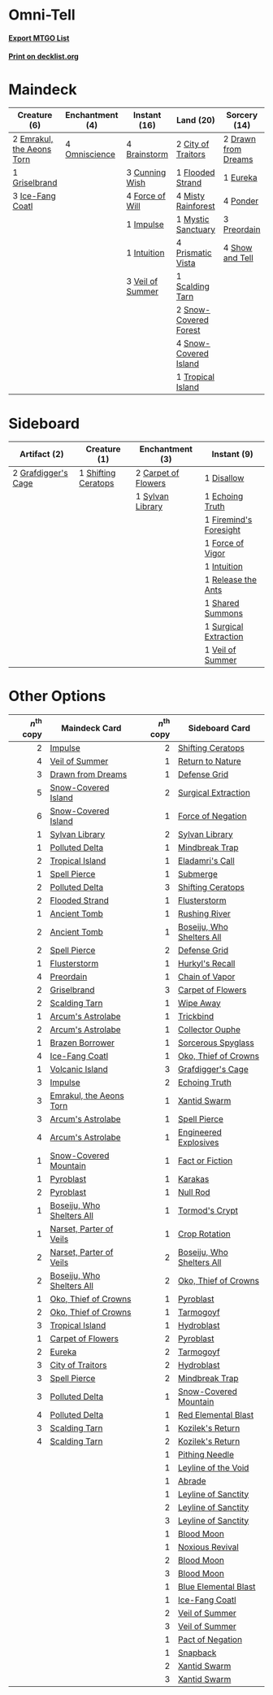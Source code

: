 # Omni-Tell

#### [Export MTGO List](../collection/Omni-Tell/Omni-Tell.txt)
#### [Print on decklist.org](http://decklist.org/?deckmain=4%09Brainstorm%0A2%09City%20of%20Traitors%0A3%09Cunning%20Wish%0A2%09Drawn%20from%20Dreams%0A2%09Emrakul,%20the%20Aeons%20Torn%0A1%09Eureka%0A1%09Flooded%20Strand%0A4%09Force%20of%20Will%0A1%09Griselbrand%0A3%09Ice-Fang%20Coatl%0A1%09Impulse%0A1%09Intuition%0A4%09Misty%20Rainforest%0A1%09Mystic%20Sanctuary%0A4%09Omniscience%0A4%09Ponder%0A3%09Preordain%0A4%09Prismatic%20Vista%0A1%09Scalding%20Tarn%0A4%09Show%20and%20Tell%0A2%09Snow-Covered%20Forest%0A4%09Snow-Covered%20Island%0A1%09Tropical%20Island%0A3%09Veil%20of%20Summer&deckside=2%09Carpet%20of%20Flowers%0A1%09Disallow%0A1%09Echoing%20Truth%0A1%09Firemind's%20Foresight%0A1%09Force%20of%20Vigor%0A2%09Grafdigger's%20Cage%0A1%09Intuition%0A1%09Release%20the%20Ants%0A1%09Shared%20Summons%0A1%09Shifting%20Ceratops%0A1%09Surgical%20Extraction%0A1%09Sylvan%20Library%0A1%09Veil%20of%20Summer)
# Maindeck

|                                            Creature (6)                                            |                                    Enchantment (4)                                     |                                       Instant (16)                                        |                                           Land (20)                                            |                                         Sorcery (14)                                         |
|----------------------------------------------------------------------------------------------------|----------------------------------------------------------------------------------------|-------------------------------------------------------------------------------------------|------------------------------------------------------------------------------------------------|----------------------------------------------------------------------------------------------|
|2 [Emrakul, the Aeons Torn](http://gatherer.wizards.com/Pages/Card/Details.aspx?multiverseid=397905)|4 [Omniscience](http://gatherer.wizards.com/Pages/Card/Details.aspx?multiverseid=288937)|4 [Brainstorm](http://gatherer.wizards.com/Pages/Card/Details.aspx?multiverseid=3897)      |2 [City of Traitors](http://gatherer.wizards.com/Pages/Card/Details.aspx?multiverseid=6168)     |2 [Drawn from Dreams](http://gatherer.wizards.com/Pages/Card/Details.aspx?multiverseid=466810)|
|1 [Griselbrand](http://gatherer.wizards.com/Pages/Card/Details.aspx?multiverseid=239995)            |                                                                                        |3 [Cunning Wish](http://gatherer.wizards.com/Pages/Card/Details.aspx?multiverseid=34400)   |1 [Flooded Strand](http://gatherer.wizards.com/Pages/Card/Details.aspx?multiverseid=405098)     |1 [Eureka](http://gatherer.wizards.com/Pages/Card/Details.aspx?multiverseid=1525)             |
|3 [Ice-Fang Coatl](http://gatherer.wizards.com/Pages/Card/Details.aspx?multiverseid=464152)         |                                                                                        |4 [Force of Will](http://gatherer.wizards.com/Pages/Card/Details.aspx?multiverseid=3107)   |4 [Misty Rainforest](http://gatherer.wizards.com/Pages/Card/Details.aspx?multiverseid=405102)   |4 [Ponder](http://gatherer.wizards.com/Pages/Card/Details.aspx?multiverseid=451051)           |
|                                                                                                    |                                                                                        |1 [Impulse](http://gatherer.wizards.com/Pages/Card/Details.aspx?multiverseid=446087)       |1 [Mystic Sanctuary](http://gatherer.wizards.com/Pages/Card/Details.aspx?multiverseid=473209)   |3 [Preordain](http://gatherer.wizards.com/Pages/Card/Details.aspx?multiverseid=405347)        |
|                                                                                                    |                                                                                        |1 [Intuition](http://gatherer.wizards.com/Pages/Card/Details.aspx?multiverseid=4707)       |4 [Prismatic Vista](http://gatherer.wizards.com/Pages/Card/Details.aspx?multiverseid=464193)    |4 [Show and Tell](http://gatherer.wizards.com/Pages/Card/Details.aspx?multiverseid=416878)    |
|                                                                                                    |                                                                                        |3 [Veil of Summer](http://gatherer.wizards.com/Pages/Card/Details.aspx?multiverseid=466952)|1 [Scalding Tarn](http://gatherer.wizards.com/Pages/Card/Details.aspx?multiverseid=405107)      |                                                                                              |
|                                                                                                    |                                                                                        |                                                                                           |2 [Snow-Covered Forest](http://gatherer.wizards.com/Pages/Card/Details.aspx?multiverseid=121192)|                                                                                              |
|                                                                                                    |                                                                                        |                                                                                           |4 [Snow-Covered Island](http://gatherer.wizards.com/Pages/Card/Details.aspx?multiverseid=121130)|                                                                                              |
|                                                                                                    |                                                                                        |                                                                                           |1 [Tropical Island](http://gatherer.wizards.com/Pages/Card/Details.aspx?multiverseid=884)       |                                                                                              |


# Sideboard

|                                         Artifact (2)                                         |                                         Creature (1)                                         |                                      Enchantment (3)                                       |                                           Instant (9)                                           |
|----------------------------------------------------------------------------------------------|----------------------------------------------------------------------------------------------|--------------------------------------------------------------------------------------------|-------------------------------------------------------------------------------------------------|
|2 [Grafdigger's Cage](http://gatherer.wizards.com/Pages/Card/Details.aspx?multiverseid=278452)|1 [Shifting Ceratops](http://gatherer.wizards.com/Pages/Card/Details.aspx?multiverseid=466948)|2 [Carpet of Flowers](http://gatherer.wizards.com/Pages/Card/Details.aspx?multiverseid=5858)|1 [Disallow](http://gatherer.wizards.com/Pages/Card/Details.aspx?multiverseid=423698)            |
|                                                                                              |                                                                                              |1 [Sylvan Library](http://gatherer.wizards.com/Pages/Card/Details.aspx?multiverseid=2240)   |1 [Echoing Truth](http://gatherer.wizards.com/Pages/Card/Details.aspx?multiverseid=405212)       |
|                                                                                              |                                                                                              |                                                                                            |1 [Firemind's Foresight](http://gatherer.wizards.com/Pages/Card/Details.aspx?multiverseid=405231)|
|                                                                                              |                                                                                              |                                                                                            |1 [Force of Vigor](http://gatherer.wizards.com/Pages/Card/Details.aspx?multiverseid=464113)      |
|                                                                                              |                                                                                              |                                                                                            |1 [Intuition](http://gatherer.wizards.com/Pages/Card/Details.aspx?multiverseid=4707)             |
|                                                                                              |                                                                                              |                                                                                            |1 [Release the Ants](http://gatherer.wizards.com/Pages/Card/Details.aspx?multiverseid=152619)    |
|                                                                                              |                                                                                              |                                                                                            |1 [Shared Summons](http://gatherer.wizards.com/Pages/Card/Details.aspx?multiverseid=466947)      |
|                                                                                              |                                                                                              |                                                                                            |1 [Surgical Extraction](http://gatherer.wizards.com/Pages/Card/Details.aspx?multiverseid=397706) |
|                                                                                              |                                                                                              |                                                                                            |1 [Veil of Summer](http://gatherer.wizards.com/Pages/Card/Details.aspx?multiverseid=466952)      |


# Other Options

|*n*<sup>th</sup> copy|                                           Maindeck Card                                           |*n*<sup>th</sup> copy|                                          Sideboard Card                                           |
|--------------------:|---------------------------------------------------------------------------------------------------|--------------------:|---------------------------------------------------------------------------------------------------|
|                    2|[Impulse](http://gatherer.wizards.com/Pages/Card/Details.aspx?multiverseid=446087)                 |                    2|[Shifting Ceratops](http://gatherer.wizards.com/Pages/Card/Details.aspx?multiverseid=466948)       |
|                    4|[Veil of Summer](http://gatherer.wizards.com/Pages/Card/Details.aspx?multiverseid=466952)          |                    1|[Return to Nature](http://gatherer.wizards.com/Pages/Card/Details.aspx?multiverseid=461102)        |
|                    3|[Drawn from Dreams](http://gatherer.wizards.com/Pages/Card/Details.aspx?multiverseid=466810)       |                    1|[Defense Grid](http://gatherer.wizards.com/Pages/Card/Details.aspx?multiverseid=45481)             |
|                    5|[Snow-Covered Island](http://gatherer.wizards.com/Pages/Card/Details.aspx?multiverseid=121130)     |                    2|[Surgical Extraction](http://gatherer.wizards.com/Pages/Card/Details.aspx?multiverseid=397706)     |
|                    6|[Snow-Covered Island](http://gatherer.wizards.com/Pages/Card/Details.aspx?multiverseid=121130)     |                    1|[Force of Negation](http://gatherer.wizards.com/Pages/Card/Details.aspx?multiverseid=464001)       |
|                    1|[Sylvan Library](http://gatherer.wizards.com/Pages/Card/Details.aspx?multiverseid=2240)            |                    2|[Sylvan Library](http://gatherer.wizards.com/Pages/Card/Details.aspx?multiverseid=2240)            |
|                    1|[Polluted Delta](http://gatherer.wizards.com/Pages/Card/Details.aspx?multiverseid=405104)          |                    1|[Mindbreak Trap](http://gatherer.wizards.com/Pages/Card/Details.aspx?multiverseid=197532)          |
|                    2|[Tropical Island](http://gatherer.wizards.com/Pages/Card/Details.aspx?multiverseid=884)            |                    1|[Eladamri's Call](http://gatherer.wizards.com/Pages/Card/Details.aspx?multiverseid=442192)         |
|                    1|[Spell Pierce](http://gatherer.wizards.com/Pages/Card/Details.aspx?multiverseid=425876)            |                    1|[Submerge](http://gatherer.wizards.com/Pages/Card/Details.aspx?multiverseid=21296)                 |
|                    2|[Polluted Delta](http://gatherer.wizards.com/Pages/Card/Details.aspx?multiverseid=405104)          |                    3|[Shifting Ceratops](http://gatherer.wizards.com/Pages/Card/Details.aspx?multiverseid=466948)       |
|                    2|[Flooded Strand](http://gatherer.wizards.com/Pages/Card/Details.aspx?multiverseid=405098)          |                    1|[Flusterstorm](http://gatherer.wizards.com/Pages/Card/Details.aspx?multiverseid=228255)            |
|                    1|[Ancient Tomb](http://gatherer.wizards.com/Pages/Card/Details.aspx?multiverseid=409567)            |                    1|[Rushing River](http://gatherer.wizards.com/Pages/Card/Details.aspx?multiverseid=25942)            |
|                    2|[Ancient Tomb](http://gatherer.wizards.com/Pages/Card/Details.aspx?multiverseid=409567)            |                    1|[Boseiju, Who Shelters All](http://gatherer.wizards.com/Pages/Card/Details.aspx?multiverseid=75305)|
|                    2|[Spell Pierce](http://gatherer.wizards.com/Pages/Card/Details.aspx?multiverseid=425876)            |                    2|[Defense Grid](http://gatherer.wizards.com/Pages/Card/Details.aspx?multiverseid=45481)             |
|                    1|[Flusterstorm](http://gatherer.wizards.com/Pages/Card/Details.aspx?multiverseid=228255)            |                    1|[Hurkyl's Recall](http://gatherer.wizards.com/Pages/Card/Details.aspx?multiverseid=135260)         |
|                    4|[Preordain](http://gatherer.wizards.com/Pages/Card/Details.aspx?multiverseid=405347)               |                    1|[Chain of Vapor](http://gatherer.wizards.com/Pages/Card/Details.aspx?multiverseid=420701)          |
|                    2|[Griselbrand](http://gatherer.wizards.com/Pages/Card/Details.aspx?multiverseid=239995)             |                    3|[Carpet of Flowers](http://gatherer.wizards.com/Pages/Card/Details.aspx?multiverseid=5858)         |
|                    2|[Scalding Tarn](http://gatherer.wizards.com/Pages/Card/Details.aspx?multiverseid=405107)           |                    1|[Wipe Away](http://gatherer.wizards.com/Pages/Card/Details.aspx?multiverseid=118911)               |
|                    1|[Arcum's Astrolabe](http://gatherer.wizards.com/Pages/Card/Details.aspx?multiverseid=464169)       |                    1|[Trickbind](http://gatherer.wizards.com/Pages/Card/Details.aspx?multiverseid=110499)               |
|                    2|[Arcum's Astrolabe](http://gatherer.wizards.com/Pages/Card/Details.aspx?multiverseid=464169)       |                    1|[Collector Ouphe](http://gatherer.wizards.com/Pages/Card/Details.aspx?multiverseid=464107)         |
|                    1|[Brazen Borrower](http://gatherer.wizards.com/Pages/Card/Details.aspx?multiverseid=473001)         |                    1|[Sorcerous Spyglass](http://gatherer.wizards.com/Pages/Card/Details.aspx?multiverseid=435407)      |
|                    4|[Ice-Fang Coatl](http://gatherer.wizards.com/Pages/Card/Details.aspx?multiverseid=464152)          |                    1|[Oko, Thief of Crowns](http://gatherer.wizards.com/Pages/Card/Details.aspx?multiverseid=473159)    |
|                    1|[Volcanic Island](http://gatherer.wizards.com/Pages/Card/Details.aspx?multiverseid=887)            |                    3|[Grafdigger's Cage](http://gatherer.wizards.com/Pages/Card/Details.aspx?multiverseid=278452)       |
|                    3|[Impulse](http://gatherer.wizards.com/Pages/Card/Details.aspx?multiverseid=446087)                 |                    2|[Echoing Truth](http://gatherer.wizards.com/Pages/Card/Details.aspx?multiverseid=405212)           |
|                    3|[Emrakul, the Aeons Torn](http://gatherer.wizards.com/Pages/Card/Details.aspx?multiverseid=397905) |                    1|[Xantid Swarm](http://gatherer.wizards.com/Pages/Card/Details.aspx?multiverseid=413735)            |
|                    3|[Arcum's Astrolabe](http://gatherer.wizards.com/Pages/Card/Details.aspx?multiverseid=464169)       |                    1|[Spell Pierce](http://gatherer.wizards.com/Pages/Card/Details.aspx?multiverseid=425876)            |
|                    4|[Arcum's Astrolabe](http://gatherer.wizards.com/Pages/Card/Details.aspx?multiverseid=464169)       |                    1|[Engineered Explosives](http://gatherer.wizards.com/Pages/Card/Details.aspx?multiverseid=50139)    |
|                    1|[Snow-Covered Mountain](http://gatherer.wizards.com/Pages/Card/Details.aspx?multiverseid=121233)   |                    1|[Fact or Fiction](http://gatherer.wizards.com/Pages/Card/Details.aspx?multiverseid=405223)         |
|                    1|[Pyroblast](http://gatherer.wizards.com/Pages/Card/Details.aspx?multiverseid=4083)                 |                    1|[Karakas](http://gatherer.wizards.com/Pages/Card/Details.aspx?multiverseid=413782)                 |
|                    2|[Pyroblast](http://gatherer.wizards.com/Pages/Card/Details.aspx?multiverseid=4083)                 |                    1|[Null Rod](http://gatherer.wizards.com/Pages/Card/Details.aspx?multiverseid=383034)                |
|                    1|[Boseiju, Who Shelters All](http://gatherer.wizards.com/Pages/Card/Details.aspx?multiverseid=75305)|                    1|[Tormod's Crypt](http://gatherer.wizards.com/Pages/Card/Details.aspx?multiverseid=389723)          |
|                    1|[Narset, Parter of Veils](http://gatherer.wizards.com/Pages/Card/Details.aspx?multiverseid=460988) |                    1|[Crop Rotation](http://gatherer.wizards.com/Pages/Card/Details.aspx?multiverseid=417430)           |
|                    2|[Narset, Parter of Veils](http://gatherer.wizards.com/Pages/Card/Details.aspx?multiverseid=460988) |                    2|[Boseiju, Who Shelters All](http://gatherer.wizards.com/Pages/Card/Details.aspx?multiverseid=75305)|
|                    2|[Boseiju, Who Shelters All](http://gatherer.wizards.com/Pages/Card/Details.aspx?multiverseid=75305)|                    2|[Oko, Thief of Crowns](http://gatherer.wizards.com/Pages/Card/Details.aspx?multiverseid=473159)    |
|                    1|[Oko, Thief of Crowns](http://gatherer.wizards.com/Pages/Card/Details.aspx?multiverseid=473159)    |                    1|[Pyroblast](http://gatherer.wizards.com/Pages/Card/Details.aspx?multiverseid=4083)                 |
|                    2|[Oko, Thief of Crowns](http://gatherer.wizards.com/Pages/Card/Details.aspx?multiverseid=473159)    |                    1|[Tarmogoyf](http://gatherer.wizards.com/Pages/Card/Details.aspx?multiverseid=136142)               |
|                    3|[Tropical Island](http://gatherer.wizards.com/Pages/Card/Details.aspx?multiverseid=884)            |                    1|[Hydroblast](http://gatherer.wizards.com/Pages/Card/Details.aspx?multiverseid=3915)                |
|                    1|[Carpet of Flowers](http://gatherer.wizards.com/Pages/Card/Details.aspx?multiverseid=5858)         |                    2|[Pyroblast](http://gatherer.wizards.com/Pages/Card/Details.aspx?multiverseid=4083)                 |
|                    2|[Eureka](http://gatherer.wizards.com/Pages/Card/Details.aspx?multiverseid=1525)                    |                    2|[Tarmogoyf](http://gatherer.wizards.com/Pages/Card/Details.aspx?multiverseid=136142)               |
|                    3|[City of Traitors](http://gatherer.wizards.com/Pages/Card/Details.aspx?multiverseid=6168)          |                    2|[Hydroblast](http://gatherer.wizards.com/Pages/Card/Details.aspx?multiverseid=3915)                |
|                    3|[Spell Pierce](http://gatherer.wizards.com/Pages/Card/Details.aspx?multiverseid=425876)            |                    2|[Mindbreak Trap](http://gatherer.wizards.com/Pages/Card/Details.aspx?multiverseid=197532)          |
|                    3|[Polluted Delta](http://gatherer.wizards.com/Pages/Card/Details.aspx?multiverseid=405104)          |                    1|[Snow-Covered Mountain](http://gatherer.wizards.com/Pages/Card/Details.aspx?multiverseid=121233)   |
|                    4|[Polluted Delta](http://gatherer.wizards.com/Pages/Card/Details.aspx?multiverseid=405104)          |                    1|[Red Elemental Blast](http://gatherer.wizards.com/Pages/Card/Details.aspx?multiverseid=814)        |
|                    3|[Scalding Tarn](http://gatherer.wizards.com/Pages/Card/Details.aspx?multiverseid=405107)           |                    1|[Kozilek's Return](http://gatherer.wizards.com/Pages/Card/Details.aspx?multiverseid=407608)        |
|                    4|[Scalding Tarn](http://gatherer.wizards.com/Pages/Card/Details.aspx?multiverseid=405107)           |                    2|[Kozilek's Return](http://gatherer.wizards.com/Pages/Card/Details.aspx?multiverseid=407608)        |
|                     |                                                                                                   |                    1|[Pithing Needle](http://gatherer.wizards.com/Pages/Card/Details.aspx?multiverseid=129526)          |
|                     |                                                                                                   |                    1|[Leyline of the Void](http://gatherer.wizards.com/Pages/Card/Details.aspx?multiverseid=107682)     |
|                     |                                                                                                   |                    1|[Abrade](http://gatherer.wizards.com/Pages/Card/Details.aspx?multiverseid=430772)                  |
|                     |                                                                                                   |                    1|[Leyline of Sanctity](http://gatherer.wizards.com/Pages/Card/Details.aspx?multiverseid=204993)     |
|                     |                                                                                                   |                    2|[Leyline of Sanctity](http://gatherer.wizards.com/Pages/Card/Details.aspx?multiverseid=204993)     |
|                     |                                                                                                   |                    3|[Leyline of Sanctity](http://gatherer.wizards.com/Pages/Card/Details.aspx?multiverseid=204993)     |
|                     |                                                                                                   |                    1|[Blood Moon](http://gatherer.wizards.com/Pages/Card/Details.aspx?multiverseid=45386)               |
|                     |                                                                                                   |                    1|[Noxious Revival](http://gatherer.wizards.com/Pages/Card/Details.aspx?multiverseid=230067)         |
|                     |                                                                                                   |                    2|[Blood Moon](http://gatherer.wizards.com/Pages/Card/Details.aspx?multiverseid=45386)               |
|                     |                                                                                                   |                    3|[Blood Moon](http://gatherer.wizards.com/Pages/Card/Details.aspx?multiverseid=45386)               |
|                     |                                                                                                   |                    1|[Blue Elemental Blast](http://gatherer.wizards.com/Pages/Card/Details.aspx?multiverseid=694)       |
|                     |                                                                                                   |                    1|[Ice-Fang Coatl](http://gatherer.wizards.com/Pages/Card/Details.aspx?multiverseid=464152)          |
|                     |                                                                                                   |                    2|[Veil of Summer](http://gatherer.wizards.com/Pages/Card/Details.aspx?multiverseid=466952)          |
|                     |                                                                                                   |                    3|[Veil of Summer](http://gatherer.wizards.com/Pages/Card/Details.aspx?multiverseid=466952)          |
|                     |                                                                                                   |                    1|[Pact of Negation](http://gatherer.wizards.com/Pages/Card/Details.aspx?multiverseid=442057)        |
|                     |                                                                                                   |                    1|[Snapback](http://gatherer.wizards.com/Pages/Card/Details.aspx?multiverseid=108897)                |
|                     |                                                                                                   |                    2|[Xantid Swarm](http://gatherer.wizards.com/Pages/Card/Details.aspx?multiverseid=413735)            |
|                     |                                                                                                   |                    3|[Xantid Swarm](http://gatherer.wizards.com/Pages/Card/Details.aspx?multiverseid=413735)            |

